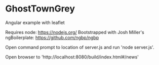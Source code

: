 # GhostTownGrey
Angular example with leaflet

Requires node: https://nodejs.org/
Bootstrapped with Josh Miller's ngBoilerplate: https://github.com/ngbp/ngbp

Open command prompt to location of server.js and run 'node server.js'.

Open browser to 'http://localhost:8080/build/index.html#/news'

